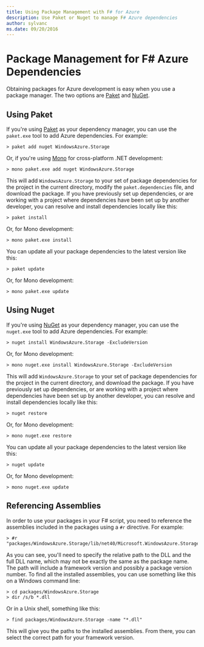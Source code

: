```yaml
---
title: Using Package Management with F# for Azure
description: Use Paket or Nuget to manage F# Azure dependencies
author: sylvanc
ms.date: 09/20/2016
---
```

# Package Management for F# Azure Dependencies

Obtaining packages for Azure development is easy when you use a package manager. The two options are [Paket](https://fsprojects.github.io/Paket/) and [NuGet](https://www.nuget.org/).

## Using Paket

If you're using [Paket](https://fsprojects.github.io/Paket/) as your dependency manager, you can use the `paket.exe` tool to add Azure dependencies. For example:

```
> paket add nuget WindowsAzure.Storage
```

Or, if you're using [Mono](https://www.mono-project.com/) for cross-platform .NET development:

```
> mono paket.exe add nuget WindowsAzure.Storage
```

This will add `WindowsAzure.Storage` to your set of package dependencies for the project in the current directory, modify the `paket.dependencies` file, and download the package. If you have previously set up dependencies, or are working with a project where dependencies have been set up by another developer, you can resolve and install dependencies locally like this:

```
> paket install
```

Or, for Mono development:

```
> mono paket.exe install
```

You can update all your package dependencies to the latest version like this:

```
> paket update
```

Or, for Mono development:

```
> mono paket.exe update
```

## Using Nuget

If you're using [NuGet](https://www.nuget.org/) as your dependency manager, you can use the `nuget.exe` tool to add Azure dependencies. For example:

```
> nuget install WindowsAzure.Storage -ExcludeVersion
```

Or, for Mono development:

```
> mono nuget.exe install WindowsAzure.Storage -ExcludeVersion
```

This will add `WindowsAzure.Storage` to your set of package dependencies for the project in the current directory, and download the package. If you have previously set up dependencies, or are working with a project where dependencies have been set up by another developer, you can resolve and install dependencies locally like this:

```
> nuget restore
```

Or, for Mono development:

```
> mono nuget.exe restore
```

You can update all your package dependencies to the latest version like this:

```
> nuget update
```

Or, for Mono development:

```
> mono nuget.exe update
```

## Referencing Assemblies

In order to use your packages in your F# script, you need to reference the assemblies included in the packages using a `#r` directive. For example:

```
> #r "packages/WindowsAzure.Storage/lib/net40/Microsoft.WindowsAzure.Storage.dll"
```

As you can see, you'll need to specify the relative path to the DLL and the full DLL name, which may not be exactly the same as the package name. The path will include a framework version and possibly a package version number. To find all the installed assemblies, you can use something like this on a Windows command line:

```
> cd packages/WindowsAzure.Storage
> dir /s/b *.dll
```

Or in a Unix shell, something like this:

```
> find packages/WindowsAzure.Storage -name "*.dll"
```

This will give you the paths to the installed assemblies. From there, you can select the correct path for your framework version.

